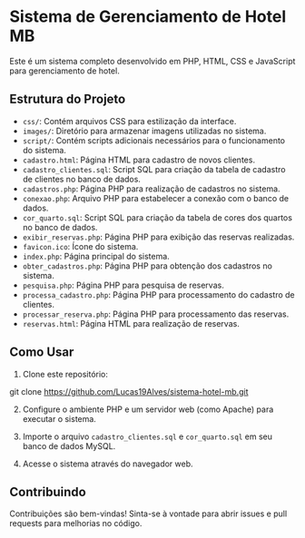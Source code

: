 # Sistema de Gerenciamento de Hotel MB

Este é um sistema completo desenvolvido em PHP, HTML, CSS e JavaScript para gerenciamento de hotel.

## Estrutura do Projeto

- `css/`: Contém arquivos CSS para estilização da interface.
- `images/`: Diretório para armazenar imagens utilizadas no sistema.
- `script/`: Contém scripts adicionais necessários para o funcionamento do sistema.
- `cadastro.html`: Página HTML para cadastro de novos clientes.
- `cadastro_clientes.sql`: Script SQL para criação da tabela de cadastro de clientes no banco de dados.
- `cadastros.php`: Página PHP para realização de cadastros no sistema.
- `conexao.php`: Arquivo PHP para estabelecer a conexão com o banco de dados.
- `cor_quarto.sql`: Script SQL para criação da tabela de cores dos quartos no banco de dados.
- `exibir_reservas.php`: Página PHP para exibição das reservas realizadas.
- `favicon.ico`: Ícone do sistema.
- `index.php`: Página principal do sistema.
- `obter_cadastros.php`: Página PHP para obtenção dos cadastros no sistema.
- `pesquisa.php`: Página PHP para pesquisa de reservas.
- `processa_cadastro.php`: Página PHP para processamento do cadastro de clientes.
- `processar_reserva.php`: Página PHP para processamento das reservas.
- `reservas.html`: Página HTML para realização de reservas.

## Como Usar

1. Clone este repositório:

git clone https://github.com/Lucas19Alves/sistema-hotel-mb.git

2. Configure o ambiente PHP e um servidor web (como Apache) para executar o sistema.

3. Importe o arquivo `cadastro_clientes.sql` e `cor_quarto.sql` em seu banco de dados MySQL.

4. Acesse o sistema através do navegador web.

## Contribuindo

Contribuições são bem-vindas! Sinta-se à vontade para abrir issues e pull requests para melhorias no código.

